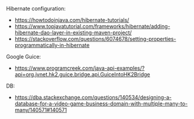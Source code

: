 
Hibernate configuration:
 - https://howtodoinjava.com/hibernate-tutorials/
 - https://www.topjavatutorial.com/frameworks/hibernate/adding-hibernate-dao-layer-in-existing-maven-project/
 - https://stackoverflow.com/questions/6074678/setting-properties-programmatically-in-hibernate
 
Google Guice:
 - https://www.programcreek.com/java-api-examples/?api=org.jvnet.hk2.guice.bridge.api.GuiceIntoHK2Bridge
 
DB:
 - https://dba.stackexchange.com/questions/140534/designing-a-database-for-a-video-game-business-domain-with-multiple-many-to-many/140571#140571
